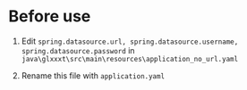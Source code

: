 # Before use
1. Edit `spring.datasource.url, spring.datasource.username, spring.datasource.password` in `java\glxxxt\src\main\resources\application_no_url.yaml`

2. Rename this file with `application.yaml` 